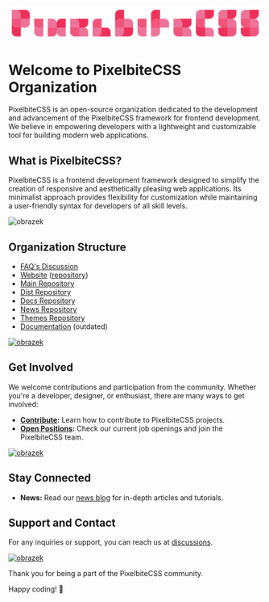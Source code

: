 <!--
![img](https://raw.githubusercontent.com/Pixelbite-CSS/.github/main/banner-yellow.png)
-->

![image](https://raw.githubusercontent.com/Pixelbite-CSS/.github/main/banner-yellow.png)

# Welcome to PixelbiteCSS Organization

PixelbiteCSS is an open-source organization dedicated to the development and advancement of the PixelbiteCSS framework for frontend development. We believe in empowering developers with a lightweight and customizable tool for building modern web applications.

## What is PixelbiteCSS?

PixelbiteCSS is a frontend development framework designed to simplify the creation of responsive and aesthetically pleasing web applications. Its minimalist approach provides flexibility for customization while maintaining a user-friendly syntax for developers of all skill levels.

![obrazek](https://github.com/Pixelbite-CSS/.github/assets/83291717/45c64958-a4de-4554-899e-e6083da83542)

## Organization Structure

- [FAQ's Discussion](https://github.com/orgs/Pixelbite-CSS/discussions/6)
- [Website](https://pixelbite-css.github.io) ([repository](https://github.com/Pixelbite-CSS/Pixelbite-CSS.github.io))
- [Main Repository](https://github.com/Pixelbite-CSS/pixelbite-css)
- [Dist Repository](https://github.com/Pixelbite-CSS/dist)
- [Docs Repository](https://github.com/Pixelbite-CSS/docs-repo)
- [News Repository](https://github.com/Pixelbite-CSS/news-repo)
- [Themes Repository](https://github.com/Pixelbite-CSS/themes)
- [Documentation](https://github.com/Pixelbite-CSS/.github/blob/main/profile/documentation.md) (outdated)


<a href="https://pixelbite-css.github.io/examples/blank-template">
  
  ![obrazek](https://github.com/Pixelbite-CSS/.github/assets/83291717/d844c96d-fb4e-41e2-8ceb-5362072f673e)

</a>

## Get Involved

We welcome contributions and participation from the community. Whether you're a developer, designer, or enthusiast, there are many ways to get involved:

- **[Contribute](https://github.com/Pixelbite-CSS/pixelbite-css):** Learn how to contribute to PixelbiteCSS projects.
- **[Open Positions](https://pixelbite-css.github.io/team/positions):** Check our current job openings and join the PixelbiteCSS team.

<a href="https://pixelbite-css.github.io/team/positions">

  ![obrazek](https://github.com/Pixelbite-CSS/.github/assets/83291717/ff76e654-fdee-4d8a-82ca-936688355649)

</a>

## Stay Connected

- **News:** Read our [news blog](https://pixelbite-css.github.io/news) for in-depth articles and tutorials.

## Support and Contact

For any inquiries or support, you can reach us at [discussions](https://github.com/orgs/Pixelbite-CSS/discussions).

<a href="https://github.com/orgs/Pixelbite-CSS/discussions">

  ![obrazek](https://github.com/Pixelbite-CSS/.github/assets/83291717/ef2b55c2-d7b8-450e-bdfd-d1bd98aa7b3c)

</a>

Thank you for being a part of the PixelbiteCSS community.

Happy coding! 🚀
